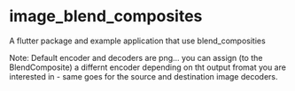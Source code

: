 # image_blend_composites
A flutter package and example application that use blend_composities

Note: Default encoder and decoders are png... you can assign (to the BlendComposite) a differnt encoder depending on tht output fromat you are interested in - same goes for the source and destination image decoders.